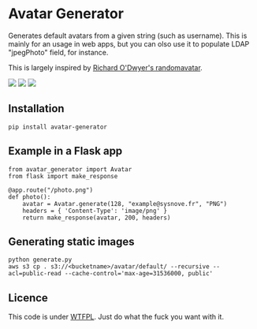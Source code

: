 # Avatar Generator

Generates default avatars from a given string (such as username). This is mainly for an usage in web apps, but you can olso use it to populate LDAP "jpegPhoto" field, for instance.

This is largely inspired by [Richard O'Dwyer's randomavatar](https://github.com/richardasaurus/randomavatar).

![](examples/photo3.png "")
![](examples/photo2.png "")
![](examples/photo1.png "")

## Installation

    pip install avatar-generator

## Example in a Flask app

    from avatar_generator import Avatar
    from flask import make_response

    @app.route("/photo.png")
    def photo():
        avatar = Avatar.generate(128, "example@sysnove.fr", "PNG")
        headers = { 'Content-Type': 'image/png' }
        return make_response(avatar, 200, headers)

## Generating static images

    python generate.py
    aws s3 cp . s3://<bucketname>/avatar/default/ --recursive --acl=public-read --cache-control='max-age=31536000, public'

## Licence

This code is under [WTFPL](https://en.wikipedia.org/wiki/WTFPL). Just do what the fuck you want with it.
